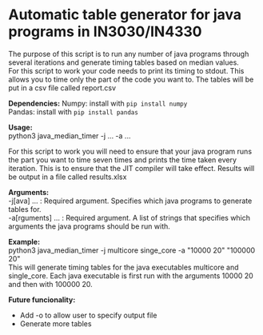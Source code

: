 # Automatic table generator for java programs in IN3030/IN4330  
The purpose of this script is to run any number of java programs through several iterations and generate timing tables based on median values.  
For this script to work your code needs to print its timing to stdout. This allows you to time only the part of the code you want to.
The tables will be put in a csv file called report.csv

**Dependencies:**
Numpy: install with ```pip install numpy```  
Pandas: install with ```pip install pandas```
  
**Usage:**  
python3 java\_median\_timer -j ... -a ...  
  
For this script to work you will need to ensure that your java program runs the part you want to time seven times and prints the time taken every iteration. This is to ensure that the JIT compiler will take effect.
Results will be output in a file called results.xlsx
  
**Arguments:**  
\-j[ava]        ...     : Required argument. Specifies which java programs to generate tables for.  
\-a[rguments]   ...     : Required argument. A list of strings that specifies which arguments the java programs should be run with.
  
**Example:**  
python3 java\_median\_timer -j multicore singe\_core -a "10000 20" "100000 20"  
This will generate timing tables for the java executables multicore and single\_core. Each java executable is first run with the arguments 10000 20 and then with 100000 20.
  
**Future funcionality:**  
- Add -o to allow user to specify output file    
- Generate more tables
